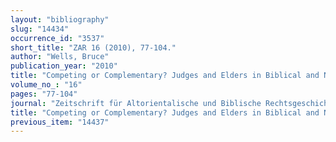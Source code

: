```yaml
---
layout: "bibliography"
slug: "14434"
occurrence_id: "3537"
short_title: "ZAR 16 (2010), 77-104."
author: "Wells, Bruce"
publication_year: "2010"
title: "Competing or Complementary? Judges and Elders in Biblical and Neo-Babylonian Law"
volume_no_: "16"
pages: "77-104"
journal: "Zeitschrift für Altorientalische und Biblische Rechtsgeschichte"
title: "Competing or Complementary? Judges and Elders in Biblical and Neo-Babylonian Law"
previous_item: "14437"
---
```


